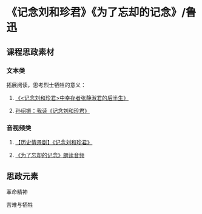 # 《记念刘和珍君》《为了忘却的记念》/鲁迅

## 课程思政素材

### 文本类

拓展阅读，思考烈士牺牲的意义：

1. [《<记念刘和珍君>中幸存者张静淑君的后半生》](https://mp.weixin.qq.com/s/BC4rUziM5NZs-zqMe_jINg)

2. [孙绍振：我读《记念刘和珍君》](https://mp.weixin.qq.com/s/eBtUq_8tE8---wpTATX6sg)

### 音视频类

1. [【历史情景剧】《记念刘和珍君》](https://www.bilibili.com/video/BV1et411p7gS/?spm_id_from=333.337.search-card.all.click&vd_source=73c6f4171d3f7f9054a3220f08bd401c)

2. [《为了忘却的记念》朗读音频](https://www.bilibili.com/video/BV1tQ4y1z7MR/?spm_id_from=333.337.search-card.all.click&vd_source=73c6f4171d3f7f9054a3220f08bd401c)


## 思政元素

革命精神

苦难与牺牲


